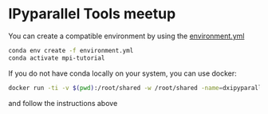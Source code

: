 # IPyparallel Tools meetup

You can create a compatible environment by using the [environment.yml](./environment.yml)

```bash
conda env create -f environment.yml
conda activate mpi-tutorial
```

If you do not have conda locally on your system, you can use docker:
```bash
docker run -ti -v $(pwd):/root/shared -w /root/shared -name=dxipyparallel continuumio/miniconda3
```
and follow the instructions above    